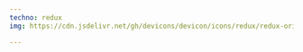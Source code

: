 ```yaml
---
techno: redux
img: https://cdn.jsdelivr.net/gh/devicons/devicon/icons/redux/redux-original.svg

---
```

